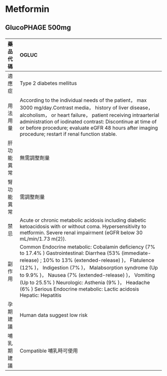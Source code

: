 # Metformin

## GlucoPHAGE 500mg

##### 

| 藥品代碼   | OGLUC                                                                                                                                                                                                                                                                                                                                                                                                        |
|:-----------|:-------------------------------------------------------------------------------------------------------------------------------------------------------------------------------------------------------------------------------------------------------------------------------------------------------------------------------------------------------------------------------------------------------------|
| 適應症     | Type 2 diabetes mellitus                                                                                                                                                                                                                                                                                                                                                                                     |
| 用法用量   | According to the individual needs of the patient， max 3000 mg/day.Contrast media， history of liver disease， alcoholism， or heart failure， patient receiving intraarterial administration of iodinated contrast: Discontinue at time of or before procedure; evaluate eGFR 48 hours after imaging procedure; restart if renal function stable.                                                           |
| 肝功能異常 | 無需調整劑量                                                                                                                                                                                                                                                                                                                                                                                                 |
| 腎功能異常 | 需調整劑量                                                                                                                                                                                                                                                                                                                                                                                                   |
| 禁忌       | Acute or chronic metabolic acidosis including diabetic ketoacidosis with or without coma. Hypersensitivity to metformin. Severe renal impairment (eGFR below 30 mL/min/1.73 m(2)).                                                                                                                                                                                                                           |
| 副作用     | Common Endocrine metabolic: Cobalamin deficiency (7% to 17.4% ) Gastrointestinal: Diarrhea (53% (immediate-release) ; 10% to 13% (extended-release) )， Flatulence (12% )， Indigestion (7% )， Malabsorption syndrome (Up to 9.9% )， Nausea (7% (extended-release) )， Vomiting (Up to 25.5% ) Neurologic: Asthenia (9% )， Headache (6% ) Serious Endocrine metabolic: Lactic acidosis Hepatic: Hepatitis |
| 孕期建議   | Human data suggest low risk                                                                                                                                                                                                                                                                                                                                                                                  |
| 哺乳期建議 | Compatible 哺乳時可使用                                                                                                                                                                                                                                                                                                                                                                                      |

